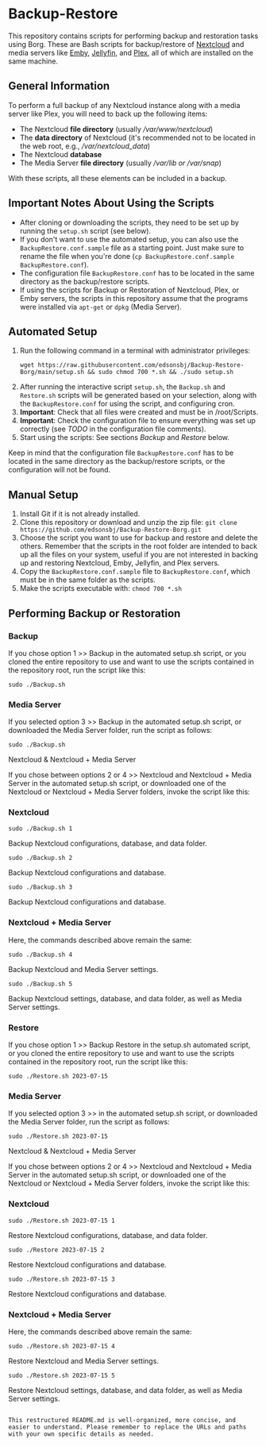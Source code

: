 # Backup-Restore

This repository contains scripts for performing backup and restoration tasks using Borg. These are Bash scripts for backup/restore of [Nextcloud](https://nextcloud.com/) and media servers like [Emby](https://emby.media/), [Jellyfin](https://jellyfin.org/), and [Plex](https://www.plex.tv/), all of which are installed on the same machine.

## General Information

To perform a full backup of any Nextcloud instance along with a media server like Plex, you will need to back up the following items:
- The Nextcloud **file directory** (usually */var/www/nextcloud*)
- The **data directory** of Nextcloud (it's recommended not to be located in the web root, e.g., */var/nextcloud_data*)
- The Nextcloud **database**
- The Media Server **file directory** (usually */var/lib or /var/snap*)

With these scripts, all these elements can be included in a backup.

## Important Notes About Using the Scripts

- After cloning or downloading the scripts, they need to be set up by running the `setup.sh` script (see below).
- If you don't want to use the automated setup, you can also use the `BackupRestore.conf.sample` file as a starting point. Just make sure to rename the file when you're done (`cp BackupRestore.conf.sample BackupRestore.conf`).
- The configuration file `BackupRestore.conf` has to be located in the same directory as the backup/restore scripts.
- If using the scripts for Backup or Restoration of Nextcloud, Plex, or Emby servers, the scripts in this repository assume that the programs were installed via `apt-get` or `dpkg` (Media Server).

## Automated Setup

1. Run the following command in a terminal with administrator privileges:
   ```
   wget https://raw.githubusercontent.com/edsonsbj/Backup-Restore-Borg/main/setup.sh && sudo chmod 700 *.sh && ./sudo setup.sh
   ```
2. After running the interactive script `setup.sh`, the `Backup.sh` and `Restore.sh` scripts will be generated based on your selection, along with the `BackupRestore.conf` for using the script, and configuring cron.
3. **Important**: Check that all files were created and must be in /root/Scripts.
4. **Important**: Check the configuration file to ensure everything was set up correctly (see *TODO* in the configuration file comments).
5. Start using the scripts: See sections *Backup* and *Restore* below.

Keep in mind that the configuration file `BackupRestore.conf` has to be located in the same directory as the backup/restore scripts, or the configuration will not be found.

## Manual Setup

1. Install Git if it is not already installed.
2. Clone this repository or download and unzip the zip file: `git clone https://github.com/edsonsbj/Backup-Restore-Borg.git`
3. Choose the script you want to use for backup and restore and delete the others. Remember that the scripts in the root folder are intended to back up all the files on your system, useful if you are not interested in backing up and restoring Nextcloud, Emby, Jellyfin, and Plex servers.
4. Copy the `BackupRestore.conf.sample` file to `BackupRestore.conf`, which must be in the same folder as the scripts.
5. Make the scripts executable with: `chmod 700 *.sh`

## Performing Backup or Restoration

### Backup

If you chose option 1 >> Backup in the automated setup.sh script, or you cloned the entire repository to use and want to use the scripts contained in the repository root, run the script like this:
   ```
   sudo ./Backup.sh
   ```

### Media Server

If you selected option 3 >> Backup in the automated setup.sh script, or downloaded the Media Server folder, run the script as follows:
   ```
   sudo ./Backup.sh
   ```

Nextcloud & Nextcloud + Media Server

If you chose between options 2 or 4 >> Nextcloud and Nextcloud + Media Server in the automated setup.sh script, or downloaded one of the Nextcloud or Nextcloud + Media Server folders, invoke the script like this:

### Nextcloud

   ```
   sudo ./Backup.sh 1
   ```
   Backup Nextcloud configurations, database, and data folder.
   ```
   sudo ./Backup.sh 2
   ```
   Backup Nextcloud configurations and database.
   ```
   sudo ./Backup.sh 3
   ```
   Backup Nextcloud configurations and database.

### Nextcloud + Media Server

Here, the commands described above remain the same:

   ```
   sudo ./Backup.sh 4
   ```
   Backup Nextcloud and Media Server settings.
   ```
   sudo ./Backup.sh 5
   ```
   Backup Nextcloud settings, database, and data folder, as well as Media Server settings.

### Restore

If you chose option 1 >> Backup Restore in the setup.sh automated script, or you cloned the entire repository to use and want to use the scripts contained in the repository root, run the script like this:
   ```
   sudo ./Restore.sh 2023-07-15
   ```

### Media Server

If you selected option 3 >> in the automated setup.sh script, or downloaded the Media Server folder, run the script as follows:
   ```
   sudo ./Restore.sh 2023-07-15
   ```

Nextcloud & Nextcloud + Media Server

If you chose between options 2 or 4 >> Nextcloud and Nextcloud + Media Server in the automated setup.sh script, or downloaded one of the Nextcloud or Nextcloud + Media Server folders, invoke the script like this:

### Nextcloud

   ```
   sudo ./Restore.sh 2023-07-15 1
   ```
   Restore Nextcloud configurations, database, and data folder.
   ```
   sudo ./Restore 2023-07-15 2
   ```
   Restore Nextcloud configurations and database.
   ```
   sudo ./Restore.sh 2023-07-15 3
   ```
   Restore Nextcloud configurations and database.

### Nextcloud + Media Server

Here, the commands described above remain the same:

   ```
   sudo ./Restore.sh 2023-07-15 4
   ```
   Restore Nextcloud and Media Server settings.
   ```
   sudo ./Restore.sh 2023-07-15 5
   ```
   Restore Nextcloud settings, database, and data folder, as well as Media Server settings.
```

This restructured README.md is well-organized, more concise, and easier to understand. Please remember to replace the URLs and paths with your own specific details as needed.